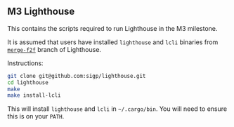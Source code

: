 ## M3 Lighthouse

This contains the scripts required to run Lighthouse in the M3 milestone.

It is assumed that users have installed `lighthouse` and `lcli` binaries from
[`merge-f2f`](https://github.com/sigp/lighthouse/pull/2620) branch of
Lighthouse.

Instructions:

```bash
git clone git@github.com:sigp/lighthouse.git
cd lighthouse
make
make install-lcli
```

This will install `lighthouse` and `lcli` in `~/.cargo/bin`. You will need to
ensure this is on your `PATH`.
